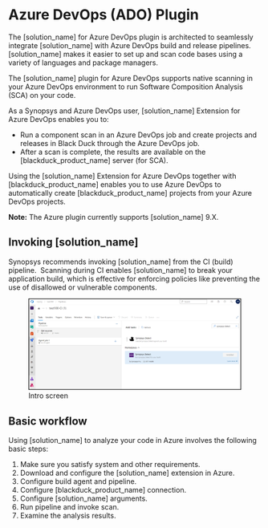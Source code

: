 # Azure DevOps (ADO) Plugin

The [solution_name] for Azure DevOps plugin is architected to seamlessly integrate [solution_name] with Azure DevOps build and release pipelines. [solution_name] makes it easier to set up and scan code bases using a variety of languages and package managers.

The [solution_name] plugin for Azure DevOps supports native scanning in your Azure DevOps environment to run Software Composition Analysis (SCA) on your code.

As a Synopsys and Azure DevOps user, [solution_name] Extension for Azure DevOps enables you to:

- Run a component scan in an Azure DevOps job and create projects and releases in Black Duck through the Azure DevOps job.
- After a scan is complete, the results are available on the [blackduck_product_name] server (for SCA).

Using the [solution_name] Extension for Azure DevOps together with [blackduck_product_name] enables you to use Azure DevOps to automatically create [blackduck_product_name] projects from your Azure DevOps projects.

**Note:** The Azure plugin currently supports [solution_name] 9.X.

## Invoking [solution_name]
Synopsys recommends invoking [solution_name] from the CI (build) pipeline.  Scanning during CI enables [solution_name] to break your application build, which is effective for enforcing policies like preventing the use of disallowed or vulnerable components.

   <figure>
    <img src="../azureplugin/images/introscreen.png"
         alt="Intro">
    <figcaption>Intro screen</figcaption>
</figure>

## Basic workflow

Using [solution_name] to analyze your code in Azure involves the following basic steps:

1. Make sure you satisfy system and other requirements.
1. Download and configure the [solution_name] extension in Azure.
1. Configure build agent and pipeline.
1. Configure [blackduck_product_name] connection.
1. Configure [solution_name] arguments.
1. Run pipeline and invoke scan.
1. Examine the analysis results.
